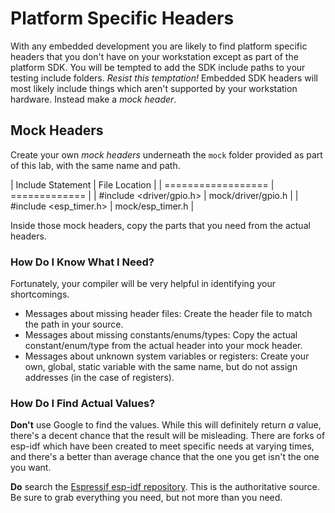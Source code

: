 # Platform Specific Headers

With any embedded development you are likely to find platform specific headers that you don't have on your workstation except as part of the platform SDK.  You will be tempted to add the SDK include paths to your testing include folders.  *Resist this temptation!*  Embedded SDK headers will most likely include things which aren't supported by your workstation hardware.  Instead make a *mock header*.  

## Mock Headers

Create your own *mock headers* underneath the `mock` folder provided as part of this lab, with the same name and path.

| Include Statement  | File Location |
| ================== | ============= |
| #include <driver/gpio.h> | mock/driver/gpio.h |
| #include <esp_timer.h> | mock/esp_timer.h |

Inside those mock headers, copy the parts that you need from the actual headers.

### How Do I Know What I Need?

Fortunately, your compiler will be very helpful in identifying your shortcomings.

* Messages about missing header files:  Create the header file to match the path in your source.
* Messages about missing constants/enums/types: Copy the actual constant/enum/type from the actual header into your mock header.
* Messages about unknown system variables or registers: Create your own, global, static variable with the same name, but do not assign addresses (in the case of registers).

### How Do I Find Actual Values?

**Don't** use Google to find the values.  While this will definitely return _a_ value, there's a decent chance that the result will be misleading.  There are forks of esp-idf which have been created to meet specific needs at varying times, and there's a better than average chance that the one you get isn't the one you want.

**Do** search the [Espressif esp-idf repository](https://github.com/espressif/esp-idf/).  This is the authoritative source.  Be sure to grab everything you need, but not more than you need.